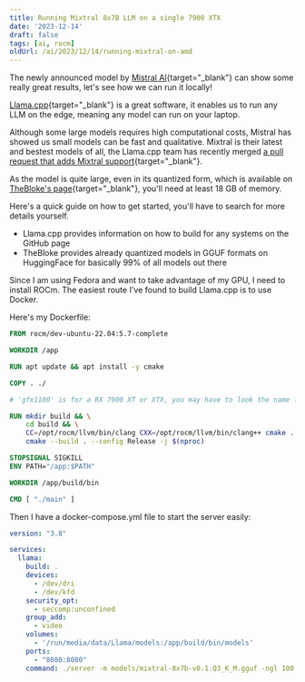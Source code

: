 ```yaml
---
title: Running Mixtral 8x7B LLM on a single 7900 XTX
date: '2023-12-14'
draft: false
tags: [ai, rocm]
oldUrl: /ai/2023/12/14/running-mixtral-on-amd
---
```

The newly announced model by [Mistral AI](https://mistral.ai/news/mixtral-of-experts/){target="_blank"} can show some really great results, let's see how we can run it locally!

<!--more-->

[Llama.cpp](https://github.com/ggerganov/llama.cpp){target="_blank"} is a great software, it enables us to run any LLM on the edge, meaning any model can run on your laptop.

Although some large models requires high computational costs, Mistral has showed us small models can be fast and qualitative.
Mixtral is their latest and bestest models of all, the Llama.cpp team has recently merged [a pull request that adds Mixtral support](https://github.com/ggerganov/llama.cpp/pull/4406){target="_blank"}.

As the model is quite large, even in its quantized form, which is available on [TheBloke's page](https://huggingface.co/TheBloke/Mixtral-8x7B-v0.1-GGUF){target="_blank"}, you'll need at least 18 GB of memory.

Here's a quick guide on how to get started, you'll have to search for more details yourself.
- Llama.cpp provides information on how to build for any systems on the GitHub page
- TheBloke provides already quantized models in GGUF formats on HuggingFace for basically 99% of all models out there

Since I am using Fedora and want to take advantage of my GPU, I need to install ROCm. The easiest route I've found to build Llama.cpp is to use Docker.

Here's my Dockerfile:
```dockerfile
FROM rocm/dev-ubuntu-22.04:5.7-complete

WORKDIR /app

RUN apt update && apt install -y cmake

COPY . ./

# 'gfx1100' is for a RX 7900 XT or XTX, you may have to look the name for your specific model

RUN mkdir build && \
    cd build && \
    CC=/opt/rocm/llvm/bin/clang CXX=/opt/rocm/llvm/bin/clang++ cmake .. -DLLAMA_HIPBLAS=ON -DAMDGPU_TARGETS=gfx1100 && \
    cmake --build . --config Release -j $(nproc)

STOPSIGNAL SIGKILL
ENV PATH="/app:$PATH"

WORKDIR /app/build/bin

CMD [ "./main" ]
```

Then I have a docker-compose.yml file to start the server easily:
```yaml
version: "3.8"

services:
  llama:
    build: .
    devices:
      - /dev/dri
      - /dev/kfd
    security_opt:
      - seccomp:unconfined
    group_add:
      - video
    volumes:
      - '/run/media/data/Llama/models:/app/build/bin/models'
    ports:
      - "8080:8080"
    command: ./server -m models/mixtral-8x7b-v0.1.Q3_K_M.gguf -ngl 100  # ngl tells llama.cpp to offload all the layers to the GPU
```
